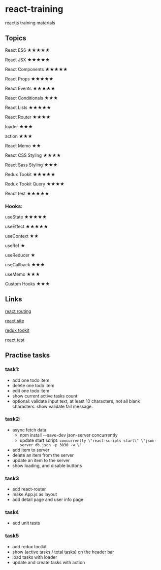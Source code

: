 # react-training
reactjs training materials

## Topics
React ES6     ★★★★★

React JSX     ★★★★★

React Components ★★★★★

React Props ★★★★★

React Events  ★★★★★

React Conditionals ★★★

React Lists ★★★★★

React Router  ★★★★

  loader ★★★

  action ★★★
  
React Memo  ★★

React CSS Styling    ★★★★

React Sass Styling    ★★★   

Redux Tookit         ★★★★★

  Redux Tookit Query ★★★★
  
React test           ★★★★★

### Hooks:

useState    ★★★★★

useEffect    ★★★★★

useContext  ★★

useRef      ★

useReducer   ★

useCallback   ★★★

useMemo  ★★★

Custom Hooks  ★★★


## Links
[react routing](https://reactrouter.com/)

[react site](https://react.dev/reference/react)

[redux tookit](https://redux-toolkit.js.org/introduction/getting-started)

[react test](https://testing-library.com/docs/)


## Practise tasks
### task1:
- add one todo item
- delete one todo item
- edit one todo item
- show current active tasks count
- optional: validate input text, at least 10 characters, not all blank characters. show validate fail message.
### task2:
- async fetch data
  + npm install --save-dev json-server concurrently
  + update start script: `concurrently \"react-scripts start\" \"json-server db.json -p 3030 -w \"`
- add item to server
- delete an item from the server
- update an item to the server
- show loading, and disable buttons
### task3
- add react-router
- make App.js as layout
- add detail page and user info page
### task4
- add unit tests
### task5
- add redux toolkit
- show (active tasks / total tasks) on the header bar
- load tasks with loader
- update and create tasks with action
